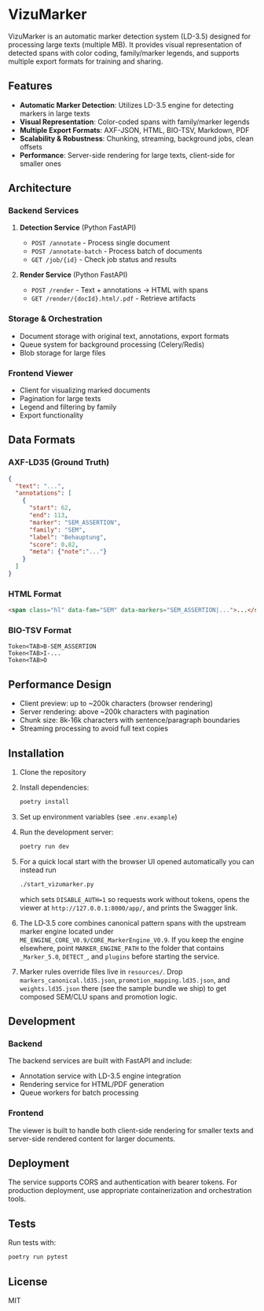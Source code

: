 # VizuMarker

VizuMarker is an automatic marker detection system (LD-3.5) designed for processing large texts (multiple MB). It provides visual representation of detected spans with color coding, family/marker legends, and supports multiple export formats for training and sharing.

## Features

- **Automatic Marker Detection**: Utilizes LD-3.5 engine for detecting markers in large texts
- **Visual Representation**: Color-coded spans with family/marker legends 
- **Multiple Export Formats**: AXF-JSON, HTML, BIO-TSV, Markdown, PDF
- **Scalability & Robustness**: Chunking, streaming, background jobs, clean offsets
- **Performance**: Server-side rendering for large texts, client-side for smaller ones

## Architecture

### Backend Services

1. **Detection Service** (Python FastAPI)
   - `POST /annotate` - Process single document
   - `POST /annotate-batch` - Process batch of documents
   - `GET /job/{id}` - Check job status and results

2. **Render Service** (Python FastAPI)
   - `POST /render` - Text + annotations → HTML with spans
   - `GET /render/{docId}.html/.pdf` - Retrieve artifacts

### Storage & Orchestration

- Document storage with original text, annotations, export formats
- Queue system for background processing (Celery/Redis)
- Blob storage for large files

### Frontend Viewer

- Client for visualizing marked documents
- Pagination for large texts
- Legend and filtering by family
- Export functionality

## Data Formats

### AXF-LD35 (Ground Truth)
```json
{
  "text": "...",
  "annotations": [
    {
      "start": 62,
      "end": 113,
      "marker": "SEM_ASSERTION",
      "family": "SEM",
      "label": "Behauptung",
      "score": 0.82,
      "meta": {"note":"..."}
    }
  ]
}
```

### HTML Format
```html
<span class="hl" data-fam="SEM" data-markers="SEM_ASSERTION|...">...</span>
```

### BIO-TSV Format
```
Token<TAB>B-SEM_ASSERTION
Token<TAB>I-...
Token<TAB>O
```

## Performance Design

- Client preview: up to ~200k characters (browser rendering)
- Server rendering: above ~200k characters with pagination
- Chunk size: 8k-16k characters with sentence/paragraph boundaries
- Streaming processing to avoid full text copies

## Installation

1. Clone the repository
2. Install dependencies:
   ```bash
   poetry install
   ```
3. Set up environment variables (see `.env.example`)
4. Run the development server:
   ```bash
   poetry run dev
   ```
5. For a quick local start with the browser UI opened automatically you can instead run
   ```bash
   ./start_vizumarker.py
   ```
   which sets `DISABLE_AUTH=1` so requests work without tokens, opens the viewer at `http://127.0.0.1:8000/app/`, and prints the Swagger link.

6. The LD‑3.5 core combines canonical pattern spans with the upstream marker engine located under `ME_ENGINE_CORE_V0.9/CORE_MarkerEngine_V0.9`. If you keep the engine elsewhere, point `MARKER_ENGINE_PATH` to the folder that contains `_Marker_5.0`, `DETECT_`, and `plugins` before starting the service.
7. Marker rules override files live in `resources/`. Drop `markers_canonical.ld35.json`, `promotion_mapping.ld35.json`, and `weights.ld35.json` there (see the sample bundle we ship) to get composed SEM/CLU spans and promotion logic.

## Development

### Backend
The backend services are built with FastAPI and include:
- Annotation service with LD-3.5 engine integration
- Rendering service for HTML/PDF generation
- Queue workers for batch processing

### Frontend
The viewer is built to handle both client-side rendering for smaller texts and server-side rendered content for larger documents.

## Deployment

The service supports CORS and authentication with bearer tokens. For production deployment, use appropriate containerization and orchestration tools.

## Tests

Run tests with:
```bash
poetry run pytest
```

## License

MIT
